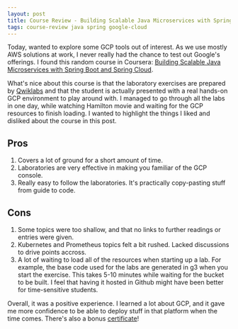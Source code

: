 ```yaml
---
layout: post
title: Course Review - Building Scalable Java Microservices with Spring Boot and Spring Cloud
tags: course-review java spring google-cloud
---
```


Today, wanted to explore some GCP tools out of interest. As we use mostly AWS solutions at work, I never really had the chance to test out Google's offerings. I found this random course in Coursera: [Building Scalable Java Microservices with Spring Boot and Spring Cloud](https://www.coursera.org/learn/google-cloud-java-spring). 

What's nice about this course is that the laboratory exercises are prepared by [Qwiklabs](https://www.qwiklabs.com/) and that the student is actually presented with a real hands-on GCP environment to play around with. I managed to go through all the labs in one day, while watching Hamilton movie and waiting for the GCP resources to finish loading. I wanted to highlight the things I liked and disliked about the course in this post.

## Pros
1. Covers a lot of ground for a short amount of time.
2. Laboratories are very effective in making you familiar of the GCP console.
3. Really easy to follow the laboratories. It's practically copy-pasting stuff from guide to code.

## Cons
1. Some topics were too shallow, and that no links to further readings or entries were given.
2. Kubernetes and Prometheus topics felt a bit rushed. Lacked discussions to drive points accross.
3. A lot of waiting to load all of the resources when starting up a lab. For example, the base code used for the labs are generated in g3 when you start the exercise. This takes 5-10 minutes while waiting for the bucket to be built. I feel that having it hosted in Github might have been better for time-sensitive students.

Overall, it was a positive experience. I learned a lot about GCP, and it gave me more confidence to be able to deploy stuff in that platform when the time comes. There's also a bonus [certificate](https://www.coursera.org/account/accomplishments/records/FJSBWGK2CUCF)!
